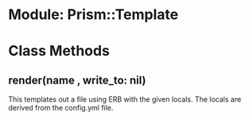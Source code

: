 # Module: Prism::Template
    



# Class Methods
## render(name , write_to: nil) [](#method-c-render)
This templates out a file using ERB with the given locals. The locals are
derived from the config.yml file.

